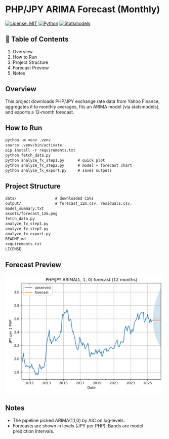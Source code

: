 # PHP/JPY ARIMA Forecast (Monthly)

[![License: MIT](https://img.shields.io/badge/License-MIT-green.svg)](LICENSE)
[![Python](https://img.shields.io/badge/Python-3.13-blue.svg)](https://www.python.org/)
[![Statsmodels](https://img.shields.io/badge/statsmodels-ARIMA-orange.svg)](https://www.statsmodels.org/)

## 📑 Table of Contents
1. Overview
2. How to Run
3. Project Structure
4. Forecast Preview
5. Notes

## Overview
This project downloads PHP/JPY exchange rate data from Yahoo Finance, aggregates it to monthly averages, fits an ARIMA model (via statsmodels), and exports a 12‑month forecast.

## How to Run
    python -m venv .venv
    source .venv/bin/activate
    pip install -r requirements.txt
    python fetch_data.py
    python analyze_fx_step1.py      # quick plot
    python analyze_fx_step2.py      # model + forecast chart
    python analyze_fx_export.py     # saves outputs

## Project Structure
    data/                 # downloaded CSVs
    output/               # forecast_12m.csv, residuals.csv, model_summary.txt
    assets/forecast_12m.png
    fetch_data.py
    analyze_fx_step1.py
    analyze_fx_step2.py
    analyze_fx_export.py
    README.md
    requirements.txt
    LICENSE

## Forecast Preview
![Forecast Chart](assets/forecast_12m.png)

## Notes
- The pipeline picked ARIMA(1,1,0) by AIC on log‑levels.
- Forecasts are shown in levels (JPY per PHP). Bands are model prediction intervals.
